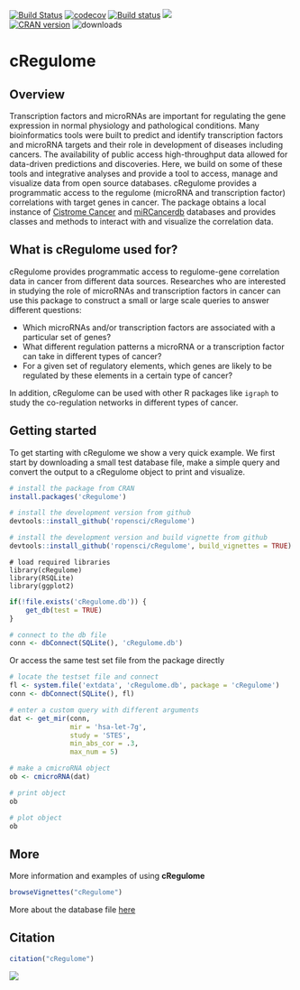 [![Build Status](https://travis-ci.org/ropensci/cRegulome.svg?branch=master)](https://travis-ci.org/ropensci/cRegulome)
[![codecov](https://codecov.io/gh/ropensci/cRegulome/branch/master/graph/badge.svg)](https://codecov.io/gh/ropensci/cRegulome)
[![Build status](https://ci.appveyor.com/api/projects/status/gcmojtcsyt7rcwtk?svg=true)](https://ci.appveyor.com/project/ropensci/cregulome)
[![](https://badges.ropensci.org/149_status.svg)](https://github.com/ropensci/onboarding/issues/149)  
[![CRAN version](https://img.shields.io/badge/CRAN-v0.3.0-blue.svg)](https://CRAN.R-project.org/package=cRegulome) 
![downloads](https://cranlogs.r-pkg.org/badges/grand-total/cRegulome)  

# cRegulome  
## Overview  
Transcription factors and microRNAs are important for regulating the gene
expression in normal physiology and pathological conditions. Many
bioinformatics tools were built to predict and identify transcription
factors and microRNA targets and their role in development of diseases
including cancers. The availability of public access high-throughput data
allowed for data-driven predictions and discoveries.
Here, we build on some of these tools and integrative analyses and provide a
tool to access, manage and visualize data from open source databases.
cRegulome provides a programmatic access to the regulome (microRNA and
transcription factor) correlations with target genes in cancer. The package
obtains a local instance of 
[Cistrome Cancer](http://cistrome.org/CistromeCancer/) and 
[miRCancerdb](https://mahshaaban.shinyapps.io/miRCancerdb/) databases and
provides classes and methods to interact with and visualize the correlation
data.  

## What is cRegulome used for?  
cRegulome provides programmatic access to regulome-gene correlation data in 
cancer from different data sources. Researches who are interested in studying 
the role of microRNAs and transcription factors in cancer can use this package 
to construct a small or large scale queries to answer different questions:  

* Which microRNAs and/or transcription factors are associated with a particular
set of genes?  
* What different regulation patterns a microRNA or a transcription factor can 
take in different types of cancer?  
* For a given set of regulatory elements, which genes are likely to be 
regulated by these elements in a certain type of cancer?  

In addition, cRegulome can be used with other R packages like `igraph` to 
study the co-regulation networks in different types of cancer.  
    

## Getting started  
To get starting with cRegulome we show a very quick example. We first start
by downloading a small test database file, make a simple query and convert
the output to a cRegulome object to print and visualize.  

```r
# install the package from CRAN
install.packages('cRegulome')
```

```r
# install the development version from github
devtools::install_github('ropensci/cRegulome')

# install the development version and build vignette from github 
devtools::install_github('ropensci/cRegulome', build_vignettes = TRUE)
```

```{r load_libraries}
# load required libraries
library(cRegulome)
library(RSQLite)
library(ggplot2)
```

```r
if(!file.exists('cRegulome.db')) {
    get_db(test = TRUE)
}

# connect to the db file
conn <- dbConnect(SQLite(), 'cRegulome.db')
```

Or access the same test set file from the package directly  

```r
# locate the testset file and connect
fl <- system.file('extdata', 'cRegulome.db', package = 'cRegulome')
conn <- dbConnect(SQLite(), fl)
```

```r
# enter a custom query with different arguments
dat <- get_mir(conn,
               mir = 'hsa-let-7g',
               study = 'STES',
               min_abs_cor = .3,
               max_num = 5)

# make a cmicroRNA object   
ob <- cmicroRNA(dat)
```

```r
# print object
ob
```

```r
# plot object
ob
```
## More

More information and examples of using **cRegulome**  
```r
browseVignettes("cRegulome")
```  

More about the database file [here](https://github.com/MahShaaban/cRegulomedb)  

## Citation  

```r
citation("cRegulome")
```

[![](http://www.ropensci.org/public_images/github_footer.png)](http://ropensci.org)

